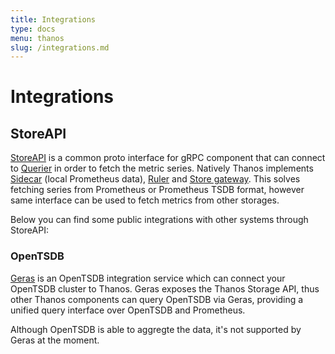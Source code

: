 ```yaml
---
title: Integrations
type: docs
menu: thanos
slug: /integrations.md
---
```


# Integrations

## StoreAPI

[StoreAPI](https://github.com/thanos-io/thanos/blob/master/pkg/store/storepb/rpc.proto) is a common proto interface for gRPC component
that can connect to [Querier](components/query.md) in order to fetch the metric series.
Natively Thanos implements [Sidecar](components/sidecar.md) (local Prometheus data), 
[Ruler](components/rule.md) and [Store gateway](components/store.md). 
This solves fetching series from Prometheus or Prometheus TSDB format, however same interface can be used to fetch
metrics from other storages. 

Below you can find some public integrations with other systems through StoreAPI:

### OpenTSDB

[Geras](https://github.com/G-Research/geras) is an OpenTSDB integration service which can connect your OpenTSDB cluster to Thanos.
Geras exposes the Thanos Storage  API, thus other Thanos components can query OpenTSDB via Geras, providing a unified 
query interface over OpenTSDB and Prometheus.

Although OpenTSDB is able to aggregte the data, it's not supported by Geras at the moment.
